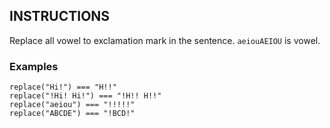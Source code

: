 ## INSTRUCTIONS

Replace all vowel to exclamation mark in the sentence. `aeiouAEIOU` is vowel.

### Examples
```
replace("Hi!") === "H!!"
replace("!Hi! Hi!") === "!H!! H!!"
replace("aeiou") === "!!!!!"
replace("ABCDE") === "!BCD!"
```
